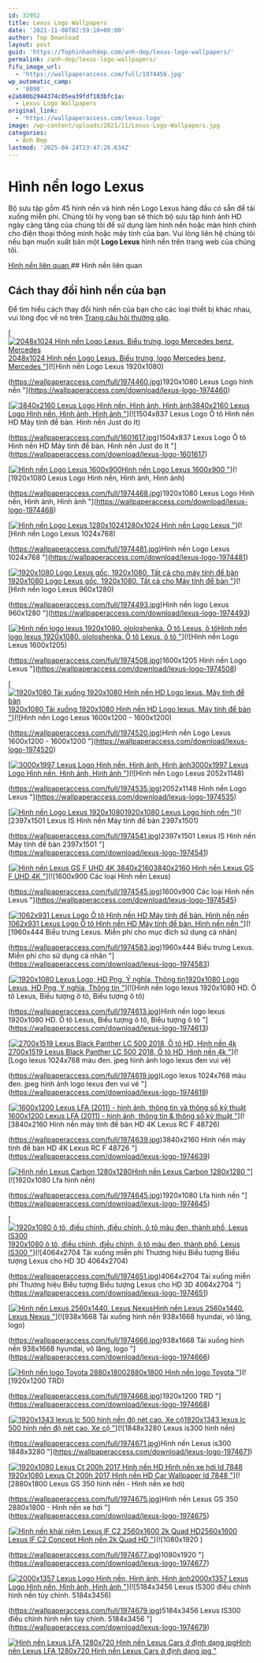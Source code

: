 ```yaml
---
id: 32952
title: Lexus Logo Wallpapers
date: '2021-11-08T02:59:10+00:00'
author: Top Download
layout: post
guid: 'https://Tophinhanhdep.com/anh-dep/lexus-logo-wallpapers/'
permalink: /anh-dep/lexus-logo-wallpapers/
fifu_image_url:
  - 'https://wallpaperaccess.com/full/1974456.jpg'
wp_automatic_camp:
  - '8098'
e2ab80b2944374c05ea39fdf103bfc1a:
  - Lexus Logo Wallpapers
original_link:
  - 'https://wallpaperaccess.com/lexus-logo'
image: /wp-content/uploads/2021/11/Lexus-Logo-Wallpapers.jpg
categories:
  - Ảnh Đẹp
lastmod: '2025-04-24T23:47:26.634Z'
---
```

# Hình nền logo Lexus

Bộ sưu tập gồm 45 hình nền và hình nền Logo Lexus hàng đầu có sẵn để tải xuống miễn phí. Chúng tôi hy vọng bạn sẽ thích bộ sưu tập hình ảnh HD ngày càng tăng của chúng tôi để sử dụng làm hình nền hoặc màn hình chính cho điện thoại thông minh hoặc máy tính của bạn. Vui lòng liên hệ chúng tôi nếu bạn muốn xuất bản một **Logo Lexus** hình nền trên trang web của chúng tôi.

[Hình nền liên quan ](#related) ## Hình nền liên quan

## Cách thay đổi hình nền của bạn

Để tìm hiểu cách thay đổi hình nền của bạn cho các loại thiết bị khác nhau, vui lòng đọc về nó trên [Trang câu hỏi thường gặp](https://tophinhanhdep.com/faq/).

  
[[![2048x1024 Hình nền Logo Lexus.  Biểu trưng, ​​logo Mercedes benz, Mercedes](https://wallpaperaccess.com/full/1974456.jpg)2048x1024 Hình nền Logo Lexus. Biểu trưng, ​​logo Mercedes benz, Mercedes "](https://wallpaperaccess.com/download/lexus-logo-1974456)](![Hình nền Logo Lexus 1920x1080)

(https://wallpaperaccess.com/full/1974460.jpg)1920x1080 Lexus Logo hình nền "](https://wallpaperaccess.com/download/lexus-logo-1974460)

[[![3840x2160 Lexus Logo Hình nền, Hình ảnh, Hình ảnh](https://wallpaperaccess.com/full/879696.jpg)3840x2160 Lexus Logo Hình nền, Hình ảnh, Hình ảnh "](https://wallpaperaccess.com/download/lexus-logo-879696)](![1504x837 Lexus Logo Ô tô Hình nền HD Máy tính để bàn.  Hình nền Just do It)

(https://wallpaperaccess.com/full/1601617.jpg)1504x837 Lexus Logo Ô tô Hình nền HD Máy tính để bàn. Hình nền Just do It "](https://wallpaperaccess.com/download/lexus-logo-1601617)

[[![Hình nền Logo Lexus 1600x900](https://wallpaperaccess.com/full/1974466.jpg)Hình nền Logo Lexus 1600x900 "](https://wallpaperaccess.com/download/lexus-logo-1974466)](![1920x1080 Lexus Logo Hình nền, Hình ảnh, Hình ảnh)

(https://wallpaperaccess.com/full/1974468.jpg)1920x1080 Lexus Logo Hình nền, Hình ảnh, Hình ảnh "](https://wallpaperaccess.com/download/lexus-logo-1974468)

[[![Hình nền Logo Lexus 1280x1024](https://wallpaperaccess.com/full/1974480.jpg)1280x1024 Hình nền Logo Lexus "](https://wallpaperaccess.com/download/lexus-logo-1974480)](![Hình nền Logo Lexus 1024x768)

(https://wallpaperaccess.com/full/1974481.jpg)Hình nền Logo Lexus 1024x768 "](https://wallpaperaccess.com/download/lexus-logo-1974481)

[[![1920x1080 Logo Lexus gốc, 1920x1080.  Tất cả cho máy tính để bàn](https://wallpaperaccess.com/full/1974482.jpg)1920x1080 Logo Lexus gốc, 1920x1080. Tất cả cho Máy tính để bàn "](https://wallpaperaccess.com/download/lexus-logo-1974482)](![Hình nền logo Lexus 960x1280)

(https://wallpaperaccess.com/full/1974493.jpg)Hình nền logo Lexus 960x1280 "](https://wallpaperaccess.com/download/lexus-logo-1974493)

[[![Hình nền logo lexus 1920x1080.  ololoshenka.  Ô tô Lexus, ô tô](https://wallpaperaccess.com/full/1613300.jpg)Hình nền logo lexus 1920x1080. ololoshenka. Ô tô Lexus, ô tô "](https://wallpaperaccess.com/download/lexus-logo-1613300)](![Hình nền Logo Lexus 1600x1205)

(https://wallpaperaccess.com/full/1974508.jpg)1600x1205 Hình nền Logo Lexus "](https://wallpaperaccess.com/download/lexus-logo-1974508)

[[![1920x1080 Tải xuống 1920x1080 Hình nền HD Logo lexus, Máy tính để bàn](https://wallpaperaccess.com/full/1974509.jpg)1920x1080 Tải xuống 1920x1080 Hình nền HD Logo lexus, Máy tính để bàn "](https://wallpaperaccess.com/download/lexus-logo-1974509)](![Hình nền Logo Lexus 1600x1200 - 1600x1200)

(https://wallpaperaccess.com/full/1974520.jpg)Hình nền Logo Lexus 1600x1200 - 1600x1200 "](https://wallpaperaccess.com/download/lexus-logo-1974520)

[[![3000x1997 Lexus Logo Hình nền, Hình ảnh, Hình ảnh](https://wallpaperaccess.com/full/1974523.jpg)3000x1997 Lexus Logo Hình nền, Hình ảnh, Hình ảnh "](https://wallpaperaccess.com/download/lexus-logo-1974523)](![Hình nền Logo Lexus 2052x1148)

(https://wallpaperaccess.com/full/1974535.jpg)2052x1148 Hình nền Logo Lexus "](https://wallpaperaccess.com/download/lexus-logo-1974535)

[[![Hình nền Logo Lexus 1920x1080](https://wallpaperaccess.com/full/1974536.jpg)1920x1080 Lexus Logo hình nền "](https://wallpaperaccess.com/download/lexus-logo-1974536)](![2397x1501 Lexus IS Hình nền Máy tính để bàn 2397x1501)

(https://wallpaperaccess.com/full/1974541.jpg)2397x1501 Lexus IS Hình nền Máy tính để bàn 2397x1501 "](https://wallpaperaccess.com/download/lexus-logo-1974541)

[[![Hình nền Lexus GS F UHD 4K 3840x2160](https://wallpaperaccess.com/full/878820.jpg)3840x2160 Hình nền Lexus GS F UHD 4K "](https://wallpaperaccess.com/download/lexus-logo-878820)](![1600x900 Các loại Hình nền Lexus)

(https://wallpaperaccess.com/full/1974545.jpg)1600x900 Các loại Hình nền Lexus "](https://wallpaperaccess.com/download/lexus-logo-1974545)

[[![1062x931 Lexus Logo Ô tô Hình nền HD Máy tính để bàn.  Hình nền nền](https://wallpaperaccess.com/full/1974575.jpg)1062x931 Lexus Logo Ô tô Hình nền HD Máy tính để bàn. Hình nền nền "](https://wallpaperaccess.com/download/lexus-logo-1974575)](![1960x444 Biểu trưng Lexus.  Miễn phí cho mục đích sử dụng cá nhân)

(https://wallpaperaccess.com/full/1974583.jpg)1960x444 Biểu trưng Lexus. Miễn phí cho sử dụng cá nhân "](https://wallpaperaccess.com/download/lexus-logo-1974583)

[[![1920x1080 Lexus Logo, HD Png, Ý nghĩa, Thông tin](https://wallpaperaccess.com/full/1974592.png)1920x1080 Logo Lexus, HD Png, Ý nghĩa, Thông tin "](https://wallpaperaccess.com/download/lexus-logo-1974592)](![Hình nền logo lexus 1920x1080 HD.  Ô tô Lexus, Biểu tượng ô tô, Biểu tượng ô tô)

(https://wallpaperaccess.com/full/1974613.jpg)Hình nền logo lexus 1920x1080 HD. Ô tô Lexus, Biểu tượng ô tô, Biểu tượng ô tô "](https://wallpaperaccess.com/download/lexus-logo-1974613)

[[![2700x1519 Lexus Black Panther LC 500 2018, Ô tô HD, Hình nền 4k](https://wallpaperaccess.com/full/1613271.jpg)2700x1519 Lexus Black Panther LC 500 2018, Ô tô HD, Hình nền 4k "](https://wallpaperaccess.com/download/lexus-logo-1613271)](![Logo lexus 1024x768 màu đen.  jpeg hình ảnh logo lexus đen vui vẻ)

(https://wallpaperaccess.com/full/1974619.jpg)Logo lexus 1024x768 màu đen. jpeg hình ảnh logo lexus đen vui vẻ "](https://wallpaperaccess.com/download/lexus-logo-1974619)

[[![1600x1200 Lexus LFA (2011) - hình ảnh, thông tin và thông số kỹ thuật](https://wallpaperaccess.com/full/1974627.jpg)1600x1200 Lexus LFA (2011) - hình ảnh, thông tin &amp; thông số kỹ thuật "](https://wallpaperaccess.com/download/lexus-logo-1974627)](![3840x2160 Hình nền máy tính để bàn HD 4K Lexus RC F 48726)

(https://wallpaperaccess.com/full/1974639.jpg)3840x2160 Hình nền máy tính để bàn HD 4K Lexus RC F 48726 "](https://wallpaperaccess.com/download/lexus-logo-1974639)

[[![Hình nền Lexus Carbon 1280x1280](https://wallpaperaccess.com/full/1974642.jpg)Hình nền Lexus Carbon 1280x1280 "](https://wallpaperaccess.com/download/lexus-logo-1974642)](![1920x1080 Lfa hình nền)

(https://wallpaperaccess.com/full/1974645.jpg)1920x1080 Lfa hình nền "](https://wallpaperaccess.com/download/lexus-logo-1974645)

[[![1920x1080 ô tô, điều chỉnh, điều chỉnh, ô tô màu đen, thành phố, Lexus IS300](https://wallpaperaccess.com/full/1974647.jpg)1920x1080 ô tô, điều chỉnh, điều chỉnh, ô tô màu đen, thành phố, Lexus IS300 "](https://wallpaperaccess.com/download/lexus-logo-1974647)](![4064x2704 Tải xuống miễn phí Thương hiệu Biểu tượng Biểu tượng Lexus cho HD 3D 4064x2704)

(https://wallpaperaccess.com/full/1974651.jpg)4064x2704 Tải xuống miễn phí Thương hiệu Biểu tượng Biểu tượng Lexus cho HD 3D 4064x2704 "](https://wallpaperaccess.com/download/lexus-logo-1974651)

[[![Hình nền Lexus 2560x1440.  Lexus Nexus](https://wallpaperaccess.com/full/1974665.jpg)Hình nền Lexus 2560x1440. Lexus Nexus "](https://wallpaperaccess.com/download/lexus-logo-1974665)](![938x1668 Tải xuống hình nền 938x1668 hyundai, vô lăng, logo)

(https://wallpaperaccess.com/full/1974666.jpg)938x1668 Tải xuống hình nền 938x1668 hyundai, vô lăng, logo "](https://wallpaperaccess.com/download/lexus-logo-1974666)

[[![Hình nền logo Toyota 2880x1800](https://wallpaperaccess.com/full/1974667.jpg)2880x1800 Hình nền logo Toyota "](https://wallpaperaccess.com/download/lexus-logo-1974667)](![1920x1200 TRD)

(https://wallpaperaccess.com/full/1974668.jpg)1920x1200 TRD "](https://wallpaperaccess.com/download/lexus-logo-1974668)

[[![1920x1343 lexus lc 500 hình nền độ nét cao.  Xe cộ](https://wallpaperaccess.com/full/1974670.jpg)1920x1343 lexus lc 500 hình nền độ nét cao. Xe cộ "](https://wallpaperaccess.com/download/lexus-logo-1974670)](![1848x3280 Lexus is300 hình nền)

(https://wallpaperaccess.com/full/1974671.jpg)Hình nền Lexus is300 1848x3280 "](https://wallpaperaccess.com/download/lexus-logo-1974671)

[[![1920x1080 Lexus Ct 200h 2017 Hình nền HD Hình nền xe hơi Id 7848](https://wallpaperaccess.com/full/1974672.jpg)1920x1080 Lexus Ct 200h 2017 Hình nền HD Car Wallpaper Id 7848 "](https://wallpaperaccess.com/download/lexus-logo-1974672)](![2880x1800 Lexus GS 350 hình nền - Hình nền xe hơi)

(https://wallpaperaccess.com/full/1974675.jpg)Hình nền Lexus GS 350 2880x1800 - Hình nền xe hơi "](https://wallpaperaccess.com/download/lexus-logo-1974675)

[[![Hình nền khái niệm Lexus lF C2 2560x1600 2k Quad HD](https://wallpaperaccess.com/full/1974676.jpg)2560x1600 Lexus lF C2 Concept Hình nền 2k Quad HD "](https://wallpaperaccess.com/download/lexus-logo-1974676)](![1080x1920 )

(https://wallpaperaccess.com/full/1974677.jpg)1080x1920 "](https://wallpaperaccess.com/download/lexus-logo-1974677)

[[![2000x1357 Lexus Logo Hình nền, Hình ảnh, Hình ảnh](https://wallpaperaccess.com/full/1974678.png)2000x1357 Lexus Logo Hình nền, Hình ảnh, Hình ảnh "](https://wallpaperaccess.com/download/lexus-logo-1974678)](![5184x3456 Lexus IS300 điều chỉnh hình nền tùy chỉnh.  5184x3456)

(https://wallpaperaccess.com/full/1974679.jpg)5184x3456 Lexus IS300 điều chỉnh hình nền tùy chỉnh. 5184x3456 "](https://wallpaperaccess.com/download/lexus-logo-1974679)

 [![Hình nền Lexus LFA 1280x720 Hình nền Lexus Cars ở định dạng jpg](https://wallpaperaccess.com/full/1974689.jpg)Hình nền Lexus LFA 1280x720 Hình nền Lexus Cars ở định dạng jpg "](https://wallpaperaccess.com/download/lexus-logo-1974689)
